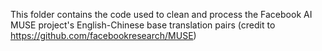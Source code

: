 This folder contains the code used to clean and process the Facebook AI MUSE project's English-Chinese base translation pairs (credit to https://github.com/facebookresearch/MUSE)
